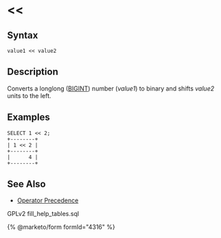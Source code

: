 # <<

## Syntax

```
value1 << value2
```

## Description

Converts a longlong ([BIGINT](../../../data-types/numeric-data-types/bigint.md)) number (_value1_) to binary and shifts _value2_ units to the left.

## Examples

```
SELECT 1 << 2;
+--------+
| 1 << 2 |
+--------+
|      4 |
+--------+
```

## See Also

* [Operator Precedence](../../../sql-structure/operators/operator-precedence.md)

GPLv2 fill\_help\_tables.sql

{% @marketo/form formId="4316" %}
